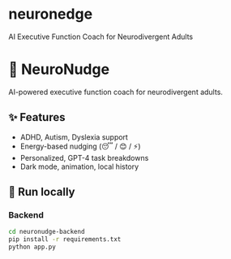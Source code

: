 # neuronedge
AI Executive Function Coach for Neurodivergent Adults
# 🧠 NeuroNudge

AI-powered executive function coach for neurodivergent adults.

## ✨ Features
- ADHD, Autism, Dyslexia support
- Energy-based nudging (😴 / 😊 / ⚡)
- Personalized, GPT-4 task breakdowns
- Dark mode, animation, local history

## 🧪 Run locally

### Backend
```bash
cd neuronudge-backend
pip install -r requirements.txt
python app.py
